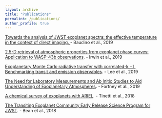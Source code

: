 ```yaml
---
layout: archive
title: "Publications"
permalink: /publications/
author_profile: true
---
```


<a href="https://doi.org/10.1093/mnras/stz2764"> Towards the analysis of JWST exoplanet spectra: the effective temperature in the context of direct imaging. </a> - Baudino et al., 2019

<a href="http://arxiv.org/abs/1909.03233v1">2.5-D retrieval of atmospheric properties from exoplanet phase curves: Application to WASP-43b observations</a>. - Irwin et al., 2019

<a href="https://academic.oup.com/mnras/article-abstract/487/2/2082/5497934?redirectedFrom=fulltext">Exoplanetary Monte Carlo radiative transfer with correlated-k – I. Benchmarking transit and emission observables</a>. - Lee et al., 2019 

<a href="http://arxiv.org/abs/1905.07064v1">The Need for Laboratory Measurements and Ab Initio Studies to Aid Understanding of Exoplanetary Atmospheres</a>. - Fortney et al., 2019

<a href="https://doi.org/10.1007/s10686-018-9598-x">A chemical survey of exoplanets with ARIEL</a>. - Tinetti et al., 2018

<a href="https://doi.org/10.1088/1538-3873/aadbf3">The Transiting Exoplanet Community Early Release Science Program for JWST</a>. - Bean et al., 2018
